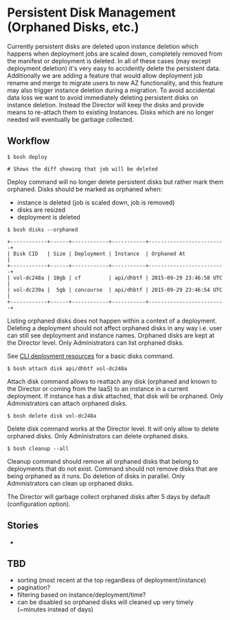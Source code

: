 # Persistent Disk Management (Orphaned Disks, etc.)

Currently persistent disks are deleted upon instance deletion which happens when deployment jobs are scaled down, completely removed from the manifest or deployment is deleted. In all of these cases (may except deployment deletion) it's very easy to accidently delete the persistent data. Additionally we are adding a feature that would allow deployment job rename and merge to migrate users to new AZ functionality, and this feature may also trigger instance deletion during a migration. To avoid accidental data loss we want to avoid immediately deleting persistent disks on instance deletion. Instead the Director will keep the disks and provide means to re-attach them to existing Instances. Disks which are no longer needed will eventually be garbage collected.

## Workflow

```
$ bosh deploy

# Shows the diff showing that job will be deleted

```

Deploy command will no longer delete persistent disks but rather mark them orphaned. Disks should be marked as orphaned when:

- instance is deleted (job is scaled down, job is removed)
- disks are resized
- deployment is deleted

```
$ bosh disks --orphaned

+------------+------+------------+-----------+-------------------------+
| Disk CID   | Size | Deployment | Instance  | Orphaned At             |
+------------+------+------------+-----------+-------------------------+
| vol-dc248a | 10gb | cf         | api/dhbtf | 2015-09-29 23:46:58 UTC |
| vol-dc239a |  5gb | concourse  | api/dhbtf | 2015-09-29 23:46:54 UTC |
+------------+------+------------+-----------+-------------------------+
```

Listing orphaned disks does not happen within a context of a deployment. Deleting a deployment should not affect orphaned disks in any way i.e. user can still see deployment and instance names. Orphaned disks are kept at the Director level. Only Administrators can list orphaned disks.

See [CLI deployment resources](cli-deployment-resources.md#disks) for a basic disks command.

```
$ bosh attach disk api/dhbtf vol-dc248a
```

Attach disk command allows to reattach any disk (orphaned and known to the Director or coming from the IaaS) to an instance in a current deployment. If instance has a disk attached, that disk will be orphaned. Only Administrators can attach orphaned disks.

```
$ bosh delete disk vol-dc248a
```

Delete disk command works at the Director level. It will only allow to delete orphaned disks. Only Administrators can delete orphaned disks.

```
$ bosh cleanup --all
```

Cleanup command should remove all orphaned disks that belong to deployments that do not exist. Command should not remove disks that are being orphaned as it runs. Do deletion of disks in parallel. Only Administrators can clean up orphaned disks.

The Director will garbage collect orphaned disks after 5 days by default (configuration option).

## Stories

-

## TBD

- sorting (most recent at the top regardless of deployment/instance)
- pagination?
- filtering based on instance/deployment/time?
- can be disabled so orphaned disks will cleaned up very timely (~minutes instead of days)
